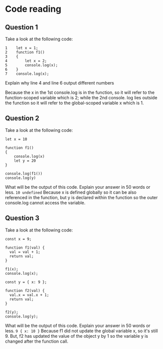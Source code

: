 # Code reading

## Question 1

Take a look at the following code:

```
1    let x = 1;
2    function f1()
3    {
4        let x = 2;
5        console.log(x);
6    }
7    console.log(x);
```

Explain why line 4 and line 6 output different numbers

Because the x in the 1st console.log is in the function, so it will refer to the function-scoped variable which is 2; while the 2nd console. log lies outside the function so it will refer to the global-scoped variable x which is 1.

## Question 2

Take a look at the following code:

```
let x = 10

function f1()
{
    console.log(x)
    let y = 20
}

console.log(f1())
console.log(y)
```

What will be the output of this code. Explain your answer in 50 words or less.
`10 undefined`
Because x is defined globally so it can be also referenced in the function, but y is declared within the function so the outer console.log cannot access the variable.

## Question 3

Take a look at the following code:

```
const x = 9;

function f1(val) {
  val = val + 1;
  return val;
}

f1(x);
console.log(x);

const y = { x: 9 };

function f2(val) {
  val.x = val.x + 1;
  return val;
}

f2(y);
console.log(y);
```

What will be the output of this code. Explain your answer in 50 words or less.
`9 { x: 10 }`
Because f1 did not update the global variable x, so it's still 9.
But, f2 has updated the value of the object y by 1 so the variable y is changed after the function call.
